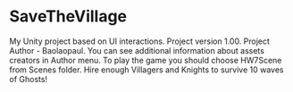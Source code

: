 # SaveTheVillage
My Unity project based on UI interactions.
Project version 1.00.
Project Author - Baolaopaul.
You can see additional information about assets creators in Author menu.
To play the game you should choose HW7Scene from Scenes folder.
Hire enough Villagers and Knights to survive 10 waves of Ghosts!
